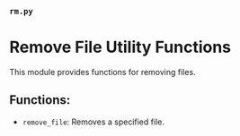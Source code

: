 ### `rm.py`
# Remove File Utility Functions

This module provides functions for removing files.

## Functions:
* `remove_file`: Removes a specified file.